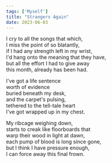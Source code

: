 ```yaml
---
tags: ['Myself']
title: "Strangers Again"
date: 2023-06-03
---
```


I cry to all the songs that which,  
I miss the point of so blatantly,  
if I had any strength left in my wrist,  
I'd hang onto the meaning that they have,  
but all the effort I had to give away  
this month, already has been had.

I've got a life sentence  
worth of evidence  
buried beneath my desk,  
and the carpet's pulsing,  
tethered to the tell-tale heart  
I've got wrapped up in my chest.

My ribcage weighing down,  
starts to creak like floorboards that  
warp their wood in light at dawn,  
each pump of blood is long since gone,  
but I think I have pressure enough,  
I can force away this final frown.
